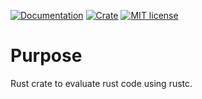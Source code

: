 [![Documentation](https://docs.rs/everust/badge.svg)](https://docs.rs/everust)
[![Crate](https://img.shields.io/crates/v/everust.svg)](https://crates.io/crates/everust)
[![MIT license](https://img.shields.io/badge/license-MIT-blue.svg)](https://opensource.org/licenses/MIT)

# Purpose

Rust crate to evaluate rust code using rustc.
